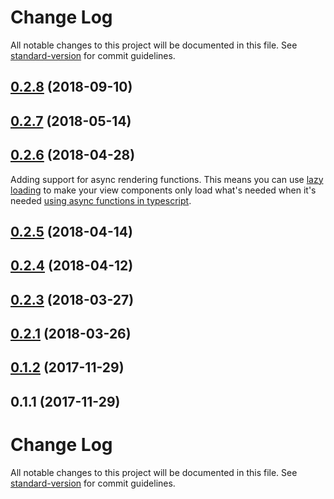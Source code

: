# Change Log

All notable changes to this project will be documented in this file. See [standard-version](https://github.com/conventional-changelog/standard-version) for commit guidelines.

<a name="0.2.8"></a>
## [0.2.8](https://gitlab.com/FRETS/frets/compare/v0.2.7...v0.2.8) (2018-09-10)



<a name="0.2.7"></a>
## [0.2.7](https://gitlab.com/FRETS/frets/compare/v0.2.6...v0.2.7) (2018-05-14)



<a name="0.2.6"></a>
## [0.2.6](https://gitlab.com/FRETS/frets/compare/v0.2.5...v0.2.6) (2018-04-28)
Adding support for async rendering functions. This means you can use [lazy loading](https://webpack.js.org/guides/lazy-loading/) to make your view components only load what's needed when it's needed [using async functions in typescript](https://blog.mariusschulz.com/2018/01/14/code-splitting-with-import-typescript-and-webpack).


<a name="0.2.5"></a>
## [0.2.5](https://gitlab.com/FRETS/frets/compare/v0.2.4...v0.2.5) (2018-04-14)



<a name="0.2.4"></a>
## [0.2.4](https://gitlab.com/FRETS/frets/compare/v0.2.3...v0.2.4) (2018-04-12)



<a name="0.2.3"></a>
## [0.2.3](https://gitlab.com/FRETS/frets/compare/v0.2.1...v0.2.3) (2018-03-27)



<a name="0.2.1"></a>
## [0.2.1](https://gitlab.com/FRETS/frets/compare/v0.1.2...v0.2.1) (2018-03-26)



<a name="0.1.2"></a>
## [0.1.2](https://gitlab.com/FRETS/frets/compare/v0.1.1...v0.1.2) (2017-11-29)



<a name="0.1.1"></a>
## 0.1.1 (2017-11-29)



# Change Log

All notable changes to this project will be documented in this file. See [standard-version](https://github.com/conventional-changelog/standard-version) for commit guidelines.
